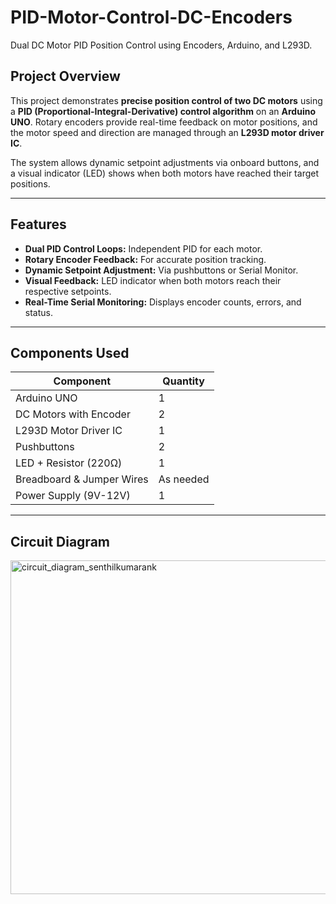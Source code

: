 # PID-Motor-Control-DC-Encoders
Dual DC Motor PID Position Control using Encoders, Arduino, and L293D.

## Project Overview

This project demonstrates **precise position control of two DC motors** using a **PID (Proportional-Integral-Derivative) control algorithm** on an **Arduino UNO**. Rotary encoders provide real-time feedback on motor positions, and the motor speed and direction are managed through an **L293D motor driver IC**.

The system allows dynamic setpoint adjustments via onboard buttons, and a visual indicator (LED) shows when both motors have reached their target positions.

---

## Features
- **Dual PID Control Loops:** Independent PID for each motor.
- **Rotary Encoder Feedback:** For accurate position tracking.
- **Dynamic Setpoint Adjustment:** Via pushbuttons or Serial Monitor.
- **Visual Feedback:** LED indicator when both motors reach their respective setpoints.
- **Real-Time Serial Monitoring:** Displays encoder counts, errors, and status.

---

## Components Used
| Component                 | Quantity |
|---------------------------|----------|
| Arduino UNO               | 1        |
| DC Motors with Encoder    | 2        |
| L293D Motor Driver IC     | 1        |
| Pushbuttons               | 2        |
| LED + Resistor (220Ω)     | 1        |
| Breadboard & Jumper Wires | As needed|
| Power Supply (9V-12V)     | 1        |

---
## Circuit Diagram
<img width="1280" height="534" alt="circuit_diagram_senthilkumarank" src="https://github.com/user-attachments/assets/e7480bde-d88a-4a18-9200-fa79e6db29c2" />


